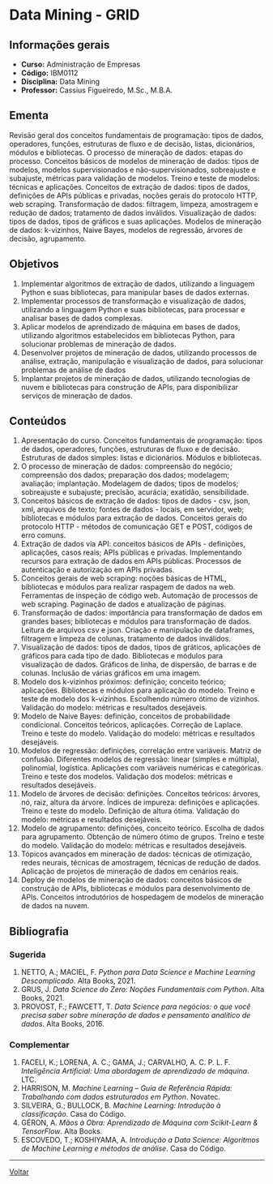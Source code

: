 # Data Mining - GRID

## Informações gerais

- **Curso:** Administração de Empresas
- **Código:** IBM0112
- **Disciplina:** Data Mining
- **Professor:** Cassius Figueiredo, M.Sc., M.B.A. 

## Ementa

Revisão geral dos conceitos fundamentais de programação: tipos de dados, operadores, funções, estruturas de fluxo e de decisão, listas, dicionários, módulos e bibliotecas. O processo de mineração de dados: etapas do processo. Conceitos básicos de modelos de mineração de dados: tipos de modelos, modelos supervisionados e não-supervisionados, sobreajuste e subajuste, métricas para validação de modelos. Treino e teste de modelos: técnicas e aplicações. Conceitos de extração de dados: tipos de dados, definições de APIs públicas e privadas, noções gerais do protocolo HTTP, web scraping. Transformação de dados: filtragem, limpeza, amostragem e redução de dados; tratamento de dados inválidos. Visualização de dados: tipos de dados, tipos de gráficos e suas aplicações. Modelos de mineração de dados: k-vizinhos, Naive Bayes, modelos de regressão, árvores de decisão, agrupamento.

## Objetivos

1. Implementar algoritmos de extração de dados, utilizando a linguagem Python e suas bibliotecas, para manipular bases de dados externas.
2. Implementar processos de transformação e visualização de dados, utilizando a linguagem Python e suas bibliotecas, para processar e analisar bases de dados complexas.
3. Aplicar modelos de aprendizado de máquina em bases de dados, utilizando algoritmos estabelecidos em bibliotecas Python, para solucionar problemas de mineração de dados.
4. Desenvolver projetos de mineração de dados, utilizando processos de análise, extração, manipulação e visualização de dados, para solucionar problemas de análise de dados
5. Implantar projetos de mineração de dados, utilizando tecnologias de nuvem e bibliotecas para construção de APIs, para disponibilizar serviços de mineração de dados.

## Conteúdos

1. Apresentação do curso. Conceitos fundamentais de programação: tipos de dados, operadores, funções, estruturas de fluxo e de decisão. Estruturas de dados simples: listas e dicionários. Módulos e bibliotecas.
2. O processo de mineração de dados: compreensão do negócio; compreensão dos dados; preparação dos dados; modelagem; avaliação; implantação. Modelagem de dados; tipos de modelos; sobreajuste e subajuste; precisão, acurácia, exatidão, sensibilidade.
3. Conceitos básicos de extração de dados: tipos de dados - csv, json, xml, arquivos de texto; fontes de dados - locais, em servidor, web; bibliotecas e módulos para extração de dados. Conceitos gerais do protocolo HTTP - métodos de comunicação GET e POST, códigos de erro comuns.
4. Extração de dados via API: conceitos básicos de APIs - definições, aplicações, casos reais; APIs públicas e privadas. Implementando recursos para extração de dados em APIs públicas. Processos de autenticação e autorização em APIs privadas.
5. Conceitos gerais de web scraping: noções básicas de HTML, bibliotecas e módulos para realizar raspagem de dados na web. Ferramentas de inspeção de código web. Automação de processos de web scraping. Paginação de dados e atualização de páginas.
6. Transformação de dados: importância para transformação de dados em grandes bases; bibliotecas e módulos para transformação de dados. Leitura de arquivos csv e json. Criação e manipulação de dataframes, filtragem e limpeza de colunas, tratamento de dados inválidos.
7. Visualização de dados: tipos de dados, tipos de gráticos, aplicações de gráficos para cada tipo de dado. Bibliotecas e módulos para visualização de dados. Gráficos de linha, de dispersão, de barras e de colunas. Inclusão de várias gráficos em uma imagem.
8. Modelo dos k-vizinhos próximos: definição; conceito teórico; aplicações. Bibliotecas e módulos para aplicação do modelo. Treino e teste de modelo dos k-vizinhos. Escolhendo número ótimo de vizinhos. Validação do modelo: métricas e resultados desejáveis.
9. Modelo de Naive Bayes: definição, conceitos de probabilidade condicional. Conceitos teóricos, aplicações. Correção de Laplace. Treino e teste do modelo. Validação do modelo: métricas e resultados desejáveis.
10. Modelos de regressão: definições, correlação entre variáveis. Matriz de confusão. Diferentes modelos de regressão: linear (simples e múltipla), polinomial, logística. Aplicações com variáveis numéricas e categóricas. Treino e teste dos modelos. Validação dos modelos: métricas e resultados desejáveis.
11. Modelo de árvores de decisão: definições. Conceitos teóricos: árvores, nó, raiz, altura da árvore. Índices de impureza: definições e aplicações. Treino e teste do modelo. Definição de altura ótima. Validação do modelo: métricas e resultados desejáveis.
12. Modelo de agrupamento: definições, conceito teórico. Escolha de dados para agrupamento. Obtenção de número ótimo de grupos. Treino e teste do modelo. Validação do modelo: métricas e resultados desejáveis.
13. Tópicos avançados em mineração de dados: técnicas de otimização, redes neurais, técnicas de amostragem, técnicas de redução de dados. Aplicação de projetos de mineração de dados em cenários reais.
14. Deploy de modelos de mineração de dados: conceitos básicos de construção de APIs, bibliotecas e módulos para desenvolvimento de APIs. Conceitos introdutórios de hospedagem de modelos de mineração de dados na nuvem.

## Bibliografia

### Sugerida

1. NETTO, A.; MACIEL, F. _Python para Data Science e Machine Learning Descomplicado_. Alta Books, 2021.
2. GRUS, J. _Data Science do Zero: Noções Fundamentais com Python_. Alta Books, 2021.
3. PROVOST, F.; FAWCETT, T. _Data Science para negócios: o que você precisa saber sobre mineração de dados e pensamento analítico de dados_. Alta Books, 2016.

### Complementar

1. FACELI, K.; LORENA, A. C.; GAMA, J.; CARVALHO, A. C. P. L. F. _Inteligência Artificial: Uma abordagem de aprendizado de máquina_. LTC.
2. HARRISON, M. _Machine Learning – Guia de Referência Rápida: Trabalhando com dados estruturados em Python_. Novatec. 
3. SILVEIRA, G.; BULLOCK, B. _Machine Learning: Introdução à classificação_. Casa do Código.
4. GÉRON, A. _Mãos à Obra: Aprendizado de Máquina com Scikit-Learn & TensorFlow_. Alta Books. 
5. ESCOVEDO, T.; KOSHIYAMA, A. _Introdução a Data Science: Algoritmos de Machine Learning e métodos de análise_. Casa do Código.

---

[Voltar](https://cassiusf.github.io/)